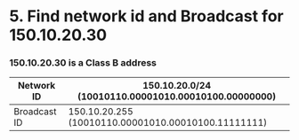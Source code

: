 # 5. Find network id and Broadcast for 150.10.20.30

### 150.10.20.30 is a Class B address

| Network ID   | 150.10.20.0/24 (10010110.00001010.00010100.00000000) |
| ------------ | ---------------------------------------------------- |
| Broadcast ID | 150.10.20.255 (10010110.00001010.00010100.11111111)  |